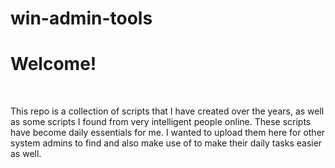 # win-admin-tools
<h1>Welcome!</h1>
<br>
<p>This repo is a collection of scripts that I have created over the years, as well as some scripts I found from very intelligent people online. These scripts have become daily essentials for me. I wanted to upload them here for other system admins to find and also make use of to make their daily tasks easier as well.</p>